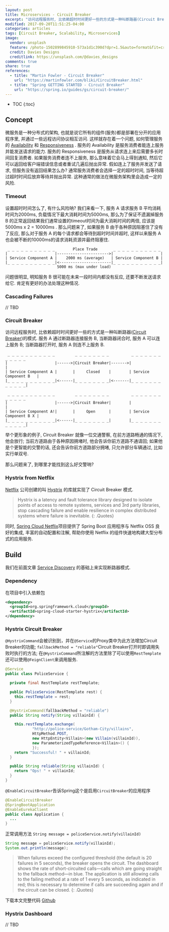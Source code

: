 ```yaml
---
layout: post
title: Microservices - Circuit Breaker
excerpt: "访问远程服务时, 比依赖超时时间更好一些的方式是一种叫断路器(Circuit Breaker)的模式. Circuit Breaker 就像一位交通警察, 在前方道路畅通的情况下, 他会放行; 当前方道路由于各种原因拥堵时, 他会告诉你前方道路不通请回; 如果他是个更智能的交警的话, 还会告诉你前方道路部分拥堵, 只允许部分车辆通过, 比如实行单双号."
modified: 2017-09-20T11:51:25-04:00
categories: articles
tags: [Circuit Breaker, Scalability, Microservices]
image:
  vendor: unsplash
  feature: /photo-1502899845910-573a1d1c390d?dpr=1.5&auto=format&fit=crop&w=1500&h=1000&q=80&cs=tinysrgb&crop=
  credit: Davies Designs
  creditlink: https://unsplash.com/@davies_designs
comments: true
share: true
references:
  - title: "Martin Fowler - Circuit Breaker"
    url: "https://martinfowler.com/bliki/CircuitBreaker.html"
  - title: "Spring GETTING STARTED - Circuit Breaker"
    url: "https://spring.io/guides/gs/circuit-breaker/"
---
```


* TOC
{:toc}

## Concept
微服务是一种分布式的架构, 也就是说它所有的组件(服务)都是部署在分开的应用程序里, 并通过一些远程访问协议相互访问.
这样就存在着一个问题, 如何管理服务的 [Availability][Availability] 和 [Responsiveness][Responsiveness] .
服务的 Availability 是服务消费者能连上服务并能发送请求的能力. 服务的 Responsiveness 是服务从请求连上来后需要多长时间回复消费者.
如果服务消费者连不上服务, 那么意味着它会马上得到通知, 然后它可以返回给客户端错误信息或者重试几遍后抛出异常. 假如连上了服务并发送了请求, 但服务没有返回结果怎么办? 通常服务消费者会选择一定的超时时间, 当等待超过超时时间后放弃等待并抛出异常. 这种通常的做法在微服务架构里会造成一定的风险.

### Timeout
设置超时时间怎么了, 有什么风险呐? 我们来看一下, 服务 A 请求服务 B 平均消耗时间为2000ms, 负载情况下最大消耗时间为5000ms, 那么为了保证不遗漏掉服务 B 的正常返回结果我们通常设置的timeout时间为最大消耗时间的两倍, 应该是 5000ms x 2 = 10000ms .
那么问题来了, 如果服务 B 由于各种原因阻塞住了没有了反应, 那么对于服务 A 的每个请求都会等待到超时时间并超时, 这样以来服务 A 也会被不断的10000ms的请求消耗资源并最终阻塞住.

```
 _ _ _ _ _ _ _ _ _ _ _        Place Trade       _ _ _ _ _ _ _ _ _ _ _
|                     |----------------------->|                     |
| Service Component A |    2000 ms (average)   | Service Component B |
|_ _ _ _ _ _ _ _ _ _ _|<-----------------------|_ _ _ _ _ _ _ _ _ _ _|
                       5000 ms (max under load)
```

问题很明显, 明知服务 B 很可能在未来一段时间内都没有反应, 还要不断发送请求给它. 肯定有更好的办法处理这种情况.

### Cascading Failures
// TBD

### Circuit Breaker
访问远程服务时, 比依赖超时时间更好一些的方式是一种叫断路器([Circuit Breaker][Circuit_breaker])的模式. 服务 A 通过断路器连接服务 B, 当断路器闭合时, 服务 A 可以连上服务 B; 当断路器打开时, 服务 A 则连不上服务 B.

```
 _ _ _ _ _ _ _ _ _ _ _         _ _ _ _ _ _ _ _          _ _ _ _ _ _ _ _ _ _ _ _
|                     |------>|Circuit Breaker|------->|                       |
| Service Component A |       |     Closed    |        | Service Component B   |
|_ _ _ _ _ _ _ _ _ _ _|<------|_ _ _ _ _ _ _ _|<-------|_ _ _ _ _ _ _ _ _ _ _ _|

 _ _ _ _ _ _ _ _ _ _ _         _ _ _ _ _ _ _ _          _ _ _ _ _ _ _ _ _ _ _ _
|                     |------>|Circuit Breaker|        |                       |
| Service Component A!|       |     Open      |        | Service Component B X |
|_ _ _ _ _ _ _ _ _ _ _|<------|_ _ _ _ _ _ _ _|        |_ _ _ _ _ _ _ _ _ _ _ _|
```

举个更形象的例子, Circuit Breaker 就像一位交通警察, 在前方道路畅通的情况下, 他会放行; 当前方道路由于各种原因拥堵时, 他会告诉你前方道路不通请回; 如果他是个更智能的交警的话, 还会告诉你前方道路部分拥堵, 只允许部分车辆通过, 比如实行单双号.

那么问题来了, 到哪里才能找到这么好交警呐?

### Hystrix from Netflix

[Netflix][Netflix] 公司创建的叫 [Hystrix][Hystrix] 的库就实现了 Circuit Breaker 模式.

> Hystrix is a latency and fault tolerance library designed to isolate points of access to remote systems, services and 3rd party libraries, stop cascading failure and enable resilience in complex distributed systems where failure is inevitable.
{: .Quotes}

同时, [Spring Cloud Netflix][spring-cloud-netflix]项目提供了 Spring Boot 应用程序与 Netflix OSS 良好的集成, 丰富的自动配置和注解, 帮助你使用 Netflix 的组件快速地构建大型分布式的应用服务.

## Build
我们在前面文章 [Service Discovery](/articles/microservices-service-discovery/) 的基础上来实现断路器模式.

### Dependency
在项目中引入依赖包

```xml
<dependency>
  <groupId>org.springframework.cloud</groupId>
  <artifactId>spring-cloud-starter-hystrix</artifactId>
</dependency>
```

### Hystrix Circuit Breaker

`@HystrixCommand`会被识别到，并在`@Service`的Proxy类中为此方法增加Circuit Breaker的功能;
`fallbackMethod = "reliable"`Circuit Breaker打开时即调用失败时执行的方法;
在`@HystrixCommand`所注解的方法里除了可以使用`RestTemplate`还可以使用`@FeignClient`来调用服务.

```java
@Service
public class PoliceService {

  private final RestTemplate restTemplate;

  public PoliceService(RestTemplate rest) {
    this.restTemplate = rest;
  }

  @HystrixCommand(fallbackMethod = "reliable")
  public String notify(String villainId) {

    this.restTemplate.exchange(
            "http://police-service/Gotham-City/villains",
            HttpMethod.POST,
            new HttpEntity<Villain>(new Villain(villainId)),
            new ParameterizedTypeReference<Villain>() {
            });
    return "Successful! " + villainId;
  }

  public String reliable(String villainId) {
    return "Ops! " + villainId;
  }
}
```

`@EnableCircuitBreaker`告诉Spring这个是启用`CircuitBreaker`的应用程序

```java
@EnableCircuitBreaker
@SpringBootApplication
@EnableEurekaClient
public class Application {
  ...
}
```

正常调用方法
`String message = policeService.notify(villainId)`

```java
String message = policeService.notify(villainId);
System.out.println(message);
```

> When failures exceed the configured threshold (the default is 20 failures in 5 seconds), the breaker opens the circuit. The dashboard shows the rate of short-circuited calls—calls which are going straight to the fallback method—in blue. The application is still allowing calls to the failing method at a rate of 1 every 5 seconds, as indicated in red; this is necessary to determine if calls are succeeding again and if the circuit can be closed.
{: .Quotes}

下载本文完整代码 [Github](https://github.com/tiven-wang/try-cf/tree/circuit-breaker)

### Hystrix Dashboard

// TBD

[Availability]:https://en.wikipedia.org/wiki/Availability
[Responsiveness]:https://en.wikipedia.org/wiki/Responsiveness
[Circuit_breaker]:https://en.wikipedia.org/wiki/Circuit_breaker
[Netflix]:https://www.netflix.com/
[Hystrix]:https://github.com/Netflix/Hystrix
[spring-cloud-netflix]:https://cloud.spring.io/spring-cloud-netflix/
